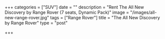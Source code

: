 +++
categories = ["SUV"]
date = ""
description = "Rent The All New Discovery by Range Rover (7 seats, Dynamic Pack)"
image = "/images/all-new-range-rover.jpg"
tags = ["Range Rover"]
title = "The All New Discovery by Range Rover"
type = "post"

+++
